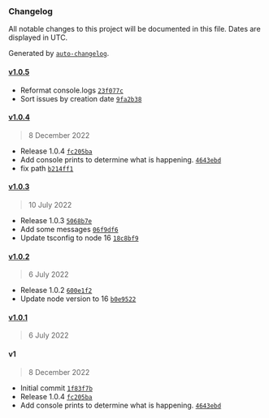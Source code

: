 ### Changelog

All notable changes to this project will be documented in this file. Dates are displayed in UTC.

Generated by [`auto-changelog`](https://github.com/CookPete/auto-changelog).

#### [v1.0.5](https://github.com/felixmosh/sifter-comment-github-action/compare/v1.0.4...v1.0.5)

- Reformat console.logs [`23f077c`](https://github.com/felixmosh/sifter-comment-github-action/commit/23f077cffaf205a61052da76d967ea8a05f09a93)
- Sort issues by creation date [`9fa2b38`](https://github.com/felixmosh/sifter-comment-github-action/commit/9fa2b38e3f9e2f1f93f43a6f085c08ee8f58185b)

#### [v1.0.4](https://github.com/felixmosh/sifter-comment-github-action/compare/v1.0.3...v1.0.4)

> 8 December 2022

- Release 1.0.4 [`fc205ba`](https://github.com/felixmosh/sifter-comment-github-action/commit/fc205ba31a4d4515af47b1e3cd7f5c0d64bfd9d9)
- Add console prints to determine what is happening. [`4643ebd`](https://github.com/felixmosh/sifter-comment-github-action/commit/4643ebd4d6a44cd759c78fb240a247740abde8a8)
- fix path [`b214ff1`](https://github.com/felixmosh/sifter-comment-github-action/commit/b214ff163b58a568f2050567973acc5869293f48)

#### [v1.0.3](https://github.com/felixmosh/sifter-comment-github-action/compare/v1.0.2...v1.0.3)

> 10 July 2022

- Release 1.0.3 [`5068b7e`](https://github.com/felixmosh/sifter-comment-github-action/commit/5068b7e9e25a49709531869ba948e433de8a154a)
- Add some messages [`06f9df6`](https://github.com/felixmosh/sifter-comment-github-action/commit/06f9df60092884a2374a01e641f3aa9ccd4b08d3)
- Update tsconfig to node 16 [`18c8bf9`](https://github.com/felixmosh/sifter-comment-github-action/commit/18c8bf961119439fbd1bdf45a35371f6123a0470)

#### [v1.0.2](https://github.com/felixmosh/sifter-comment-github-action/compare/v1.0.1...v1.0.2)

> 6 July 2022

- Release 1.0.2 [`600e1f2`](https://github.com/felixmosh/sifter-comment-github-action/commit/600e1f256bba186ee486500e9f759b63ae316d9b)
- Update node version to 16 [`b0e9522`](https://github.com/felixmosh/sifter-comment-github-action/commit/b0e952213076246d7aac7761bba838e561643edf)

#### [v1.0.1](https://github.com/felixmosh/sifter-comment-github-action/compare/v1...v1.0.1)

> 6 July 2022

#### v1

> 8 December 2022

- Initial commit [`1f83f7b`](https://github.com/felixmosh/sifter-comment-github-action/commit/1f83f7b4b4078d017ee43f5a62ae46faceb79516)
- Release 1.0.4 [`fc205ba`](https://github.com/felixmosh/sifter-comment-github-action/commit/fc205ba31a4d4515af47b1e3cd7f5c0d64bfd9d9)
- Add console prints to determine what is happening. [`4643ebd`](https://github.com/felixmosh/sifter-comment-github-action/commit/4643ebd4d6a44cd759c78fb240a247740abde8a8)
